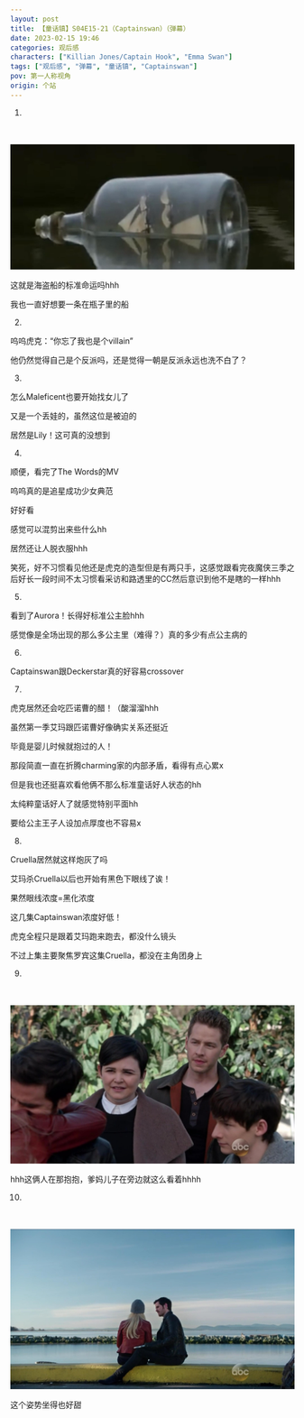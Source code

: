 ```yaml
---
layout: post
title: 【童话镇】S04E15-21（Captainswan）（弹幕）
date: 2023-02-15 19:46
categories: 观后感
characters: ["Killian Jones/Captain Hook", "Emma Swan"]
tags: ["观后感", "弹幕", "童话镇", "Captainswan"]
pov: 第一人称视角
origin: 个站
---
```


1.

<br><br>
![](/assets/images/lofter/2023-02-15-OUAT-3.jpg)
<br>

这就是海盗船的标准命运吗hhh

我也一直好想要一条在瓶子里的船

2.

呜呜虎克：“你忘了我也是个villain”

他仍然觉得自己是个反派吗，还是觉得一朝是反派永远也洗不白了？

3.

怎么Maleficent也要开始找女儿了

又是一个丢娃的，虽然这位是被迫的

居然是Lily！这可真的没想到

4.

顺便，看完了The Words的MV

呜呜真的是追星成功少女典范

好好看

感觉可以混剪出来些什么hh

居然还让人脱衣服hhh

笑死，好不习惯看见他还是虎克的造型但是有两只手，这感觉跟看完夜魔侠三季之后好长一段时间不太习惯看采访和路透里的CC然后意识到他不是瞎的一样hhh

5.

看到了Aurora！长得好标准公主脸hhh

感觉像是全场出现的那么多公主里（难得？）真的多少有点公主病的

6.

Captainswan跟Deckerstar真的好容易crossover

7.

虎克居然还会吃匹诺曹的醋！（酸溜溜hhh

虽然第一季艾玛跟匹诺曹好像确实关系还挺近

毕竟是婴儿时候就抱过的人！

那段简直一直在折腾charming家的内部矛盾，看得有点心累x

但是我也还挺喜欢看他俩不那么标准童话好人状态的hh

太纯粹童话好人了就感觉特别平面hh

要给公主王子人设加点厚度也不容易x

8.

Cruella居然就这样炮灰了吗

艾玛杀Cruella以后也开始有黑色下眼线了诶！

果然眼线浓度=黑化浓度

这几集Captainswan浓度好低！

虎克全程只是跟着艾玛跑来跑去，都没什么镜头

不过上集主要聚焦罗宾这集Cruella，都没在主角团身上

9.

<br><br>
![](/assets/images/lofter/2023-02-20-OUAT-1.jpg)
<br>

hhh这俩人在那抱抱，爹妈儿子在旁边就这么看着hhhh

10.

<br><br>
![](/assets/images/lofter/2023-02-20-OUAT-2.jpg)
<br>

这个姿势坐得也好甜
